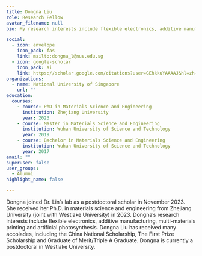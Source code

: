 ```yaml
---
title: Dongna Liu
role: Research Fellow
avatar_filename: null
bio: My research interests include flexible electronics, additive manufacturing, multi-materials printing and artificial-photosynthesis

social:
  - icon: envelope
    icon_pack: fas
    link: mailto:dongna_l@nus.edu.sg
  - icon: google-scholar
    icon_pack: ai
    link: https://scholar.google.com/citations?user=GEhkkuYAAAAJ&hl=zh-CN
organizations:
  - name: National University of Singapore
    url: ""
education:
  courses:
    - course: PhD in Materials Science and Engineering
      institution: Zhejiang University
      year: 2023
    - course: Master in Materials Science and Engineering 
      institution: Wuhan University of Science and Technology
      year: 2019
    - course: Bachelor in Materials Science and Engineering 
      institution: Wuhan University of Science and Technology
      year: 2017
email: ""      
superuser: false
user_groups:
  - Alumni
highlight_name: false

---
```

Dongna joined Dr. Lin’s lab as a postdoctoral scholar in November 2023. She received her Ph.D. in materials science and engineering from Zhejiang University (joint with Westlake University) in 2023. Dongna’s research interests include flexible electronics, additive manufacturing, multi-materials printing and artificial photosynthesis. Dongna Liu has received many accolades, including the China National Scholarship, The First Prize Scholarship and Graduate of Merit/Triple A Graduate. Dongna is currently a postdoctoral in Westlake University.
